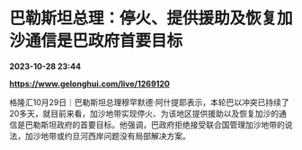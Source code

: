 # 巴勒斯坦总理：停火、提供援助及恢复加沙通信是巴政府首要目标

**2023-10-28 23:44**

**https://www.gelonghui.com/live/1269120**

格隆汇10月29日｜巴勒斯坦总理穆罕默德·阿什提耶表示，本轮巴以冲突已持续了20多天，就目前来看，加沙地带实现停火、为该地区提供援助以及恢复加沙的通信是巴勒斯坦政府的首要目标。他强调，巴政府拒绝接受联合国管理加沙地带的说法，加沙地带或约旦河西岸问题没有局部解决方案。
